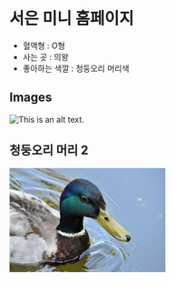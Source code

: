 # 서은 미니 홈페이지

- 혈액형 : O형
- 사는 곳 : 의왕
- 좋아하는 색깔 : 청둥오리 머리색

## Images

![This is an alt text.](https://previews.123rf.com/images/philopenshaw/philopenshaw2104/philopenshaw210400017/169244084-%EC%B2%AD%EB%91%A5%EC%98%A4%EB%A6%AC-%EB%A8%B8%EB%A6%AC%EC%9D%98-%EC%B4%88%EC%83%81%ED%99%94%EB%A5%BC-%EB%8B%AB%EC%9C%BC%EC%84%B8%EC%9A%94.jpg "This is a sample image.")

## 청둥오리 머리 2

![This is an alt text.](https://github.com/westsi1ver/MiniHomePage/blob/main/chungdong.jpg?raw=true "This is a sample image.")


